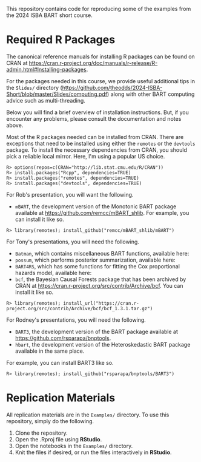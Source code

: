This repository contains code for reproducing some of the examples from the
2024 ISBA BART short course.

# Required R Packages

The canonical reference manuals for installing R packages can
be found on CRAN at 
<https://cran.r-project.org/doc/manuals/r-release/R-admin.html#Installing-packages>.

For the packages needed in this course, we provide useful additional tips 
in the `Slides/` directory (<https://github.com/theodds/2024-ISBA-Short/blob/master/Slides/computing.pdf>)
along with other BART computing advice such as multi-threading.

Below you will find a brief overview of installation instructions.  But, if you 
encounter any problems, please consult the documentation and notes above.

Most of the R packages needed can be installed from CRAN. There are 
exceptions that need to be installed using either the `remotes` or
the `devtools` package.
To install the necessary dependencies from CRAN, you should pick a
reliable local mirror.  Here, I'm using a popular US choice.

`R> options(repos=c(CRAN="http://lib.stat.cmu.edu/R/CRAN"))` \
`R> install.packages("Rcpp", dependencies=TRUE)` \
`R> install.packages("remotes", dependencies=TRUE)` \
`R> install.packages("devtools", dependencies=TRUE)` 

For Rob's presentation, you will want the following.
- `mBART`, the development version of the Monotonic BART package available at
<https://github.com/remcc/mBART_shlib>.
For example, you can install it like so.

`R> library(remotes); install_github("remcc/mBART_shlib/mBART")`

For Tony's presentations, you will need the following.

- `Batman`, which contains miscellaneous BART functions, available here:
- `possum`, which performs posterior summarization, available here:
- `BART4RS`, which has some functions for fitting the Cox proportional hazards
   model, available here:
- `bcf`, the Bayesian Causal Forests package that has been archived by CRAN at <https://cran.r-project.org/src/contrib/Archive/bcf>.
You can install it like so.

`R> library(remotes); install_url("https://cran.r-project.org/src/contrib/Archive/bcf/bcf_1.3.1.tar.gz")`

For Rodney's presentations, you will need the following.
- `BART3`, the development version of the BART package available at
<https://github.com/rsparapa/bnptools>.
- `hbart`, the development version of the Heteroskedastic BART
package available in the same place.

For example, you can install BART3 like so.

`R> library(remotes); install_github("rsparapa/bnptools/BART3")`

# Replication Materials

All replication materials are in the `Examples/` directory. To use this
repository, simply do the following.

1. Clone the repository.
2. Open the .Rproj file using **RStudio**.
3. Open the notebooks in the `Examples/` directory.
4. Knit the files if desired, or run the files interactively in **RStudio**.
